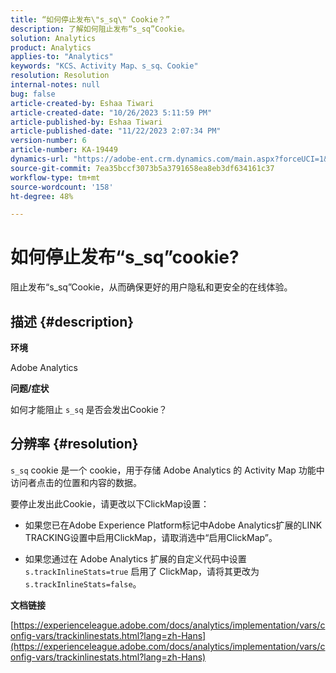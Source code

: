 ```yaml
---
title: “如何停止发布\"s_sq\" Cookie？”
description: 了解如何阻止发布“s_sq”Cookie。
solution: Analytics
product: Analytics
applies-to: "Analytics"
keywords: "KCS、Activity Map、s_sq、Cookie"
resolution: Resolution
internal-notes: null
bug: false
article-created-by: Eshaa Tiwari
article-created-date: "10/26/2023 5:11:59 PM"
article-published-by: Eshaa Tiwari
article-published-date: "11/22/2023 2:07:34 PM"
version-number: 6
article-number: KA-19449
dynamics-url: "https://adobe-ent.crm.dynamics.com/main.aspx?forceUCI=1&pagetype=entityrecord&etn=knowledgearticle&id=3b2861c3-2274-ee11-9ae7-6045bd0063aa"
source-git-commit: 7ea35bccf3073b5a3791658ea8eb3df634161c37
workflow-type: tm+mt
source-wordcount: '158'
ht-degree: 48%

---
```


# 如何停止发布“s_sq”cookie?


阻止发布“s_sq”Cookie，从而确保更好的用户隐私和更安全的在线体验。

## 描述 {#description}


<b>环境</b>

Adobe Analytics

<b>问题/症状</b>

如何才能阻止 `s_sq` 是否会发出Cookie？


## 分辨率 {#resolution}


`s_sq` cookie 是一个 cookie，用于存储 Adobe Analytics 的 Activity Map 功能中访问者点击的位置和内容的数据。

要停止发出此Cookie，请更改以下ClickMap设置：

- 如果您已在Adobe Experience Platform标记中Adobe Analytics扩展的LINK TRACKING设置中启用ClickMap，请取消选中“启用ClickMap”。

- 如果您通过在 Adobe Analytics 扩展的自定义代码中设置 `s.trackInlineStats=true` 启用了 ClickMap，请将其更改为 `s.trackInlineStats=false`。

<b>文档链接</b>

[https://experienceleague.adobe.com/docs/analytics/implementation/vars/config-vars/trackinlinestats.html?lang=zh-Hans](https://experienceleague.adobe.com/docs/analytics/implementation/vars/config-vars/trackinlinestats.html?lang=zh-Hans)
